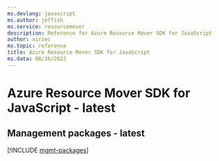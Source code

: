 ```yaml
---
ms.devlang: javascript
ms.author: jeffish
ms.service: resourcemover
description: Reference for Azure Resource Mover SDK for JavaScript
author: xirzec
ms.topic: reference
title: Azure Resource Mover SDK for JavaScript
ms.data: 08/26/2022
---
```

# Azure Resource Mover SDK for JavaScript - latest

## Management packages - latest
[!INCLUDE [mgmt-packages](resource-mover-mgmt-index.md)]